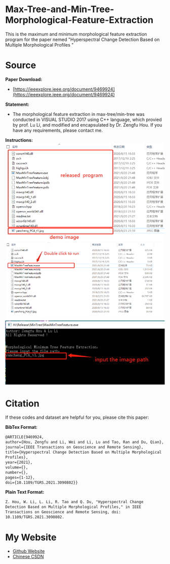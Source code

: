 # Max-Tree-and-Min-Tree-Morphological-Feature-Extraction
This is the maximum and minimum morphological feature extraction program  for the paper nemed "Hyperspectral Change Detection Based on Multiple Morphological Profiles "

# Source
**Paper Download:**
- [https://ieeexplore.ieee.org/document/9469924](https://ieeexplore.ieee.org/document/9469924)

**Statement:**
- The morphological feature extraction in max-tree/min-tree was conducted in VISUAL STUDIO 2017 using C++ language, which provied by prof. Lu Li, and modified and encapsulated by Dr. Zengfu Hou. If you have any requirements, please contact me. <br />


**Instructions:**
<img src="demo_mintree.png" alt="MinTree">
<img src="demo_mintree_step1.png" alt="step1">
<img src="demo_mintree_step2.png" alt="step2">

# Citation
If these codes and dataset are helpful for you, please cite this paper:


**BibTex Format:**<br />
```
@ARTICLE{9469924,
author={Hou, Zengfu and Li, Wei and Li, Lu and Tao, Ran and Du, Qian},
journal={IEEE Transactions on Geoscience and Remote Sensing},
title={Hyperspectral Change Detection Based on Multiple Morphological Profiles},
year={2021},
volume={},
number={},
pages={1-12},
doi={10.1109/TGRS.2021.3090802}}
```

**Plain Text Format:**<br />
```
Z. Hou, W. Li, L. Li, R. Tao and Q. Du, "Hyperspectral Change Detection Based on Multiple Morphological Profiles," in IEEE Transactions on Geoscience and Remote Sensing, doi: 10.1109/TGRS.2021.3090802.
```

# My Website
- [Github Website](https://zephyrhours.github.io/)
- [Chinese CSDN](https://blog.csdn.net/NBDwo)
